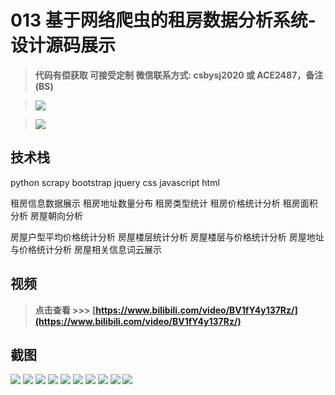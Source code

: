 # 013 基于网络爬虫的租房数据分析系统-设计源码展示

> **代码有偿获取 可接受定制 微信联系方式: csbysj2020 或 ACE2487，备注(BS)**

> ![](./qrcode2.jpg)

> ![](./qrcode.jpg)

## 技术栈
python scrapy bootstrap jquery css javascript html

租房信息数据展示 租房地址数量分布 租房类型统计 租房价格统计分析 租房面积分析 房屋朝向分析

房屋户型平均价格统计分析 房屋楼层统计分析 房屋楼层与价格统计分析 房屋地址与价格统计分析 房屋相关信息词云展示

## 视频

> **点击查看 \>\>\> [https://www.bilibili.com/video/BV1fY4y137Rz/](https://www.bilibili.com/video/BV1fY4y137Rz/)**

## 截图

![](./01.png)
![](./02.png)
![](./03.png)
![](./04.png)
![](./05.png)
![](./06.png)
![](./07.png)
![](./09.png)
![](./10.png)
![](./11.png)